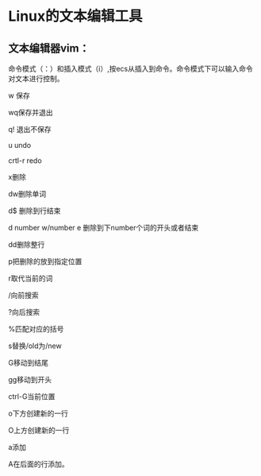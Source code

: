 # Linux的文本编辑工具

## 文本编辑器vim：

命令模式（：）和插入模式（i）,按ecs从插入到命令。命令模式下可以输入命令对文本进行控制。

w 保存

wq保存并退出

q! 退出不保存

u undo

crtl-r redo 

x删除

dw删除单词

d$ 删除到行结束

d number w/number e 删除到下number个词的开头或者结束

dd删除整行

p把删除的放到指定位置

r取代当前的词

/向前搜索

?向后搜索

%匹配对应的括号

s替换/old为/new

G移动到结尾

gg移动到开头

ctrl-G当前位置

o下方创建新的一行

O上方创建新的一行

a添加

A在后面的行添加。
